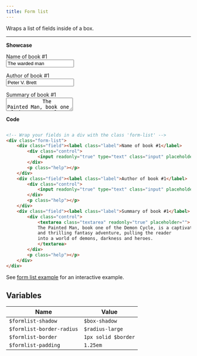 ```yaml
---
title: Form list
---
```


Wraps a list of fields inside of a box.

---

<p>
<div class="has-text-centered">

**Showcase**

</div>
</p>

<div class="form-list">
    <div class="field"><label class="label">Name of book #1</label>
        <div class="control">
            <input readonly="true" type="text" class="input" placeholder="" value="The warded man">
        </div>
        <p class="help"></p>
    </div>
    <div class="field"><label class="label">Author of book #1</label>
        <div class="control">
            <input readonly="true" type="text" class="input" placeholder="" value="Peter V. Brett">
        </div>
        <p class="help"></p>
    </div>
    <div class="field"><label class="label">Summary of book #1</label>
        <div class="control">
            <textarea class="textarea" readonly="true" placeholder="">
            The Painted Man, book one of the Demon Cycle, is a captivating and thrilling fantasy adventure, pulling the reader into a world of demons, darkness and heroes.
            </textarea>
        </div>
        <p class="help"></p>
    </div>
</div>

<p>
<div class="has-text-centered">

**Code**

</div>
</p>


```html

<!-- Wrap your fields in a div with the class 'form-list' -->
<div class="form-list">
    <div class="field"><label class="label">Name of book #1</label>
        <div class="control">
            <input readonly="true" type="text" class="input" placeholder="" value="The warded man">
        </div>
        <p class="help"></p>
    </div>
    <div class="field"><label class="label">Author of book #1</label>
        <div class="control">
            <input readonly="true" type="text" class="input" placeholder="" value="Peter V. Brett">
        </div>
        <p class="help"></p>
    </div>
    <div class="field"><label class="label">Summary of book #1</label>
        <div class="control">
            <textarea class="textarea" readonly="true" placeholder="">
            The Painted Man, book one of the Demon Cycle, is a captivating
            and thrilling fantasy adventure, pulling the reader
            into a world of demons, darkness and heroes.
            </textarea>
        </div>
        <p class="help"></p>
    </div>
</div>
```


See [form list example](/Fable.Form/examples/index.html#form-list) for an interactive example.

## Variables

<table class="table is-striped">
    <thead>
        <tr>
            <th>Name</th>
            <th>Value</th>
        </tr>
    </thead>
    <tbody>
        <tr>
            <td><code>$formlist-shadow</code></td>
            <td><code>$box-shadow</td></code>
        </tr>
        <tr>
            <td><code>$formlist-border-radius</code></td>
            <td><code>$radius-large</td></code>
        </tr>
        <tr>
            <td><code>$formlist-border</code></td>
            <td><code>1px solid $border</td></code>
        </tr>
        <tr>
            <td><code>$formlist-padding</code></td>
            <td><code>1.25em</td></code>
        </tr>
    </tbody>
</table>
